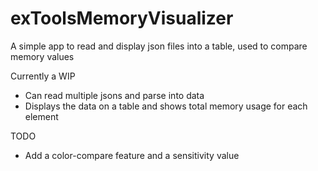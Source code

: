 # exToolsMemoryVisualizer
A simple app to read and display json files into a table, used to compare memory values

Currently a WIP
- Can read multiple jsons and parse into data
- Displays the data on a table and shows total memory usage for each element

TODO
- Add a color-compare feature and a sensitivity value
